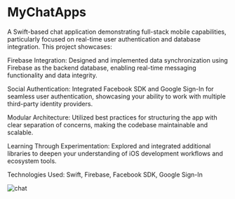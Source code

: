 # MyChatApps
A Swift-based chat application demonstrating full-stack mobile capabilities, particularly focused on real-time user authentication and database integration. This project showcases:

Firebase Integration: Designed and implemented data synchronization using Firebase as the backend database, enabling real-time messaging functionality and data integrity.

Social Authentication: Integrated Facebook SDK and Google Sign-In for seamless user authentication, showcasing your ability to work with multiple third-party identity providers.

Modular Architecture: Utilized best practices for structuring the app with clear separation of concerns, making the codebase maintainable and scalable.

Learning Through Experimentation: Explored and integrated additional libraries to deepen your understanding of iOS development workflows and ecosystem tools.

Technologies Used: Swift, Firebase, Facebook SDK, Google Sign-In

![chat](https://user-images.githubusercontent.com/59595501/127594815-7e13e3f5-a1e9-4820-a505-15904b953d0a.jpg)

